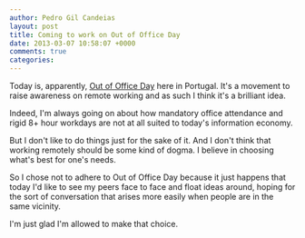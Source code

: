 ```yaml
---
author: Pedro Gil Candeias
layout: post
title: Coming to work on Out of Office Day
date: 2013-03-07 10:58:07 +0000
comments: true
categories:
---
```


Today is, apparently, [Out of Office Day](https://www.facebook.com/outofofficeday) here in Portugal. It's a movement to raise awareness on remote working and as such I think it's a brilliant idea.

Indeed, I'm always going on about how mandatory office attendance and rigid 8+ hour workdays are not at all suited to today's information economy.

But I don't like to do things just for the sake of it. And I don't think that working remotely should be some kind of dogma. I believe in choosing what's best for one's needs.

So I chose not to adhere to Out of Office Day because it just happens that today I'd like to see my peers face to face and float ideas around, hoping for the sort of conversation that arises more easily when people are in the same vicinity.

I'm just glad I'm allowed to make that choice.